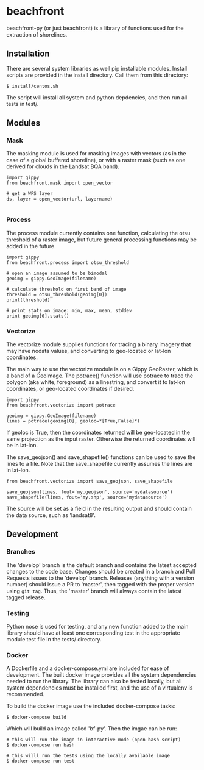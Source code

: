 # beachfront

beachfront-py (or just beachfront) is a library of functions used for the extraction of shorelines.

## Installation
There are several system libraries as well pip installable modules. Install scripts are provided in the install directory. Call them from this directory:

    $ install/centos.sh

The script will install all system and python depdencies, and then run all tests in test/.


## Modules


### Mask

The masking module is used for masking images with vectors (as in the case of a global buffered shoreline), or with a raster mask (such as one derived for clouds in the Landsat BQA band).


```
import gippy
from beachfront.mask import open_vector

# get a WFS layer
ds, layer = open_vector(url, layername)


```


### Process

The process module currently contains one function, calculating the otsu threshold of a raster image, but future general processing functions may be added in the future. 


```
import gippy
from beachfront.process import otsu_threshold

# open an image assumed to be bimodal
geoimg = gippy.GeoImage(filename)

# calculate threshold on first band of image
threshold = otsu_threshold(geoimg[0])
print(threshold)

# print stats on image: min, max, mean, stddev
print geoimg[0].stats()

```


### Vectorize

The vectorize module supplies functions for tracing a binary imagery that may have nodata values, and converting to geo-located or lat-lon coordinates. 

The main way to use the vectorize module is on a Gippy GeoRaster, which is a band of a GeoImage.  The potrace() function will use potrace to trace the polygon (aka white, foreground) as a linestring, and convert it to lat-lon coordinates, or geo-located coordinates if desired.

```
import gippy
from beachfront.vectorize import potrace

geoimg = gippy.GeoImage(filename)
lines = potrace(geoimg[0], geoloc=*[True,False]*)
```

If geoloc is True, then the coordinates returned will be geo-located in the same projection as the input raster. Otherwise the returned coordinates will be in lat-lon.

The save_geojson() and save_shapefile() functions can be used to save the lines to a file. Note that the save_shapefile currently assumes the lines are in lat-lon.

```
from beachfront.vectorize import save_geojson, save_shapefile

save_geojson(lines, fout='my.geojson', source='mydatasource')
save_shapefile(lines, fout='my.shp', source='mydatasource')
```

The source will be set as a field in the resulting output and should contain the data source, such as 'landsat8'.


## Development

### Branches
The 'develop' branch is the default branch and contains the latest accepted changes to the code base. Changes should be created in a branch and Pull Requests issues to the 'develop' branch. Releases (anything with a version number) should issue a PR to 'master', then tagged with the proper version using `git tag`. Thus, the 'master' branch will always contain the latest tagged release.

### Testing
Python nose is used for testing, and any new function added to the main library should have at least one corresponding test in the appropriate module test file in the tests/ directory.

### Docker
A Dockerfile and a docker-compose.yml are included for ease of development. The built docker image provides all the system dependencies needed to run the library. The library can also be tested locally, but all system dependencies must be installed first, and the use of a virtualenv is recommended.

To build the docker image use the included docker-compose tasks:

    $ docker-compose build

Which will build an image called 'bf-py'. Then the imgae can be run:

    # this will run the image in interactive mode (open bash script)
    $ docker-compose run bash

    # this willl run the tests using the locally available image
    $ docker-compose run test
